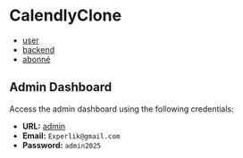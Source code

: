 # CalendlyClone

- [user](https://calendlyclone-chi.vercel.app)
- [backend](https://calendlyclone-back.vercel.app)
- [abonné](https://calendlyclone-high.vercel.app)

## Admin Dashboard

Access the admin dashboard using the following credentials:

- **URL:** [admin](https://calendlyclone-high.vercel.app)
- **Email:** `Experlik@gmail.com`
- **Password:** `admin2025`
